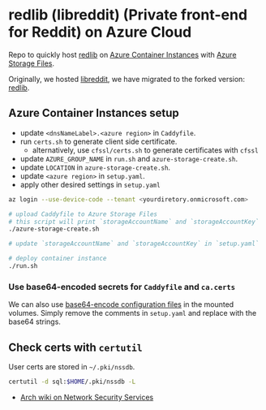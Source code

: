 # redlib (libreddit) (Private front-end for Reddit) on Azure Cloud

Repo to quickly host [redlib](https://github.com/redlib-org/redlib)
on [Azure Container Instances](https://docs.microsoft.com/en-us/azure/container-instances/container-instances-overview)
with [Azure Storage Files](https://docs.microsoft.com/en-us/azure/storage/files/storage-files-introduction).

Originally, we hosted [libreddit](https://github.com/libreddit/libreddit), we have migrated to the forked version:
[redlib](https://github.com/redlib-org/redlib).

## Azure Container Instances setup

- update `<dnsNameLabel>.<azure region>` in `Caddyfile`.
- run `certs.sh` to generate client side certificate.
  - alternatively, use `cfssl/certs.sh` to generate certificates with `cfssl`
- update `AZURE_GROUP_NAME` in `run.sh` and `azure-storage-create.sh`.
- update `LOCATION` in `azure-storage-create.sh`.
- update `<azure region>` in `setup.yaml`.
- apply other desired settings in `setup.yaml`

```bash
az login --use-device-code --tenant <yourdiretory.onmicrosoft.com>

# upload Caddyfile to Azure Storage Files
# this script will print `storageAccountName` and `storageAccountKey`
./azure-storage-create.sh

# update `storageAccountName` and `storageAccountKey` in `setup.yaml`

# deploy container instance
./run.sh
```

### Use base64-encoded secrets for `Caddyfile` and `ca.certs`

We can also use [base64-encode configuration files](https://docs.microsoft.com/en-us/azure/container-instances/container-instances-container-group-ssl#base64-encode-secrets-and-configuration-file) in the mounted volumes. Simply
remove the comments in `setup.yaml` and replace with the base64 strings.

## Check certs with `certutil`

User certs are stored in `~/.pki/nssdb`.

```bash
certutil -d sql:$HOME/.pki/nssdb -L
```

- [Arch wiki on Network Security Services](https://wiki.archlinux.org/title/Network_Security_Services)
